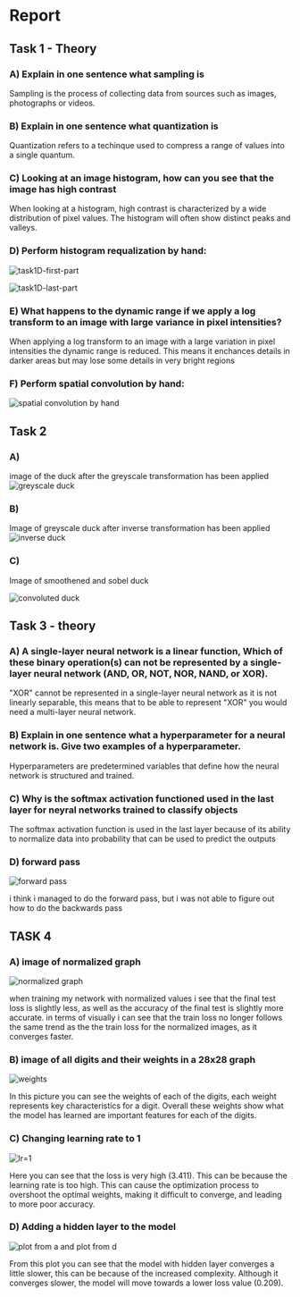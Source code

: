# Report
## Task 1 - Theory
### A) Explain in one sentence what sampling is
Sampling is the process of collecting data from sources such as images, photographs or videos.
### B) Explain in one sentence what quantization is
Quantization refers to a techinque used to compress a range of values into a single quantum.
### C) Looking at an image histogram, how can you see that the image has high contrast
When looking at a histogram, high contrast is characterized by a wide distribution of pixel values. The histogram will often show distinct peaks and valleys.
### D) Perform histogram requalization by hand:
![task1D-first-part](images/task1D-first-part.png)


![task1D-last-part](images/task1D-last-part.png)
### E) What happens to the dynamic range if we apply a log transform to an image with large variance in pixel intensities?
When applying a log transform to an image with a large variation in pixel intensities the dynamic range is reduced. This means it enchances details in darker areas but may lose some details in very bright regions
### F) Perform spatial convolution by hand:
![spatial convolution by hand](images/task1F.png)
## Task 2
### A) 
image of the duck after the greyscale transformation has been applied
![greyscale duck](images/duck.png)
### B) 
Image of greyscale duck after inverse transformation has been applied
![inverse duck](images/inverse-duck.png)
### C)
Image of smoothened and sobel duck

![convoluted duck](images/convoluted-duck.png)
## Task 3 - theory
### A) A single-layer neural network is a linear function, Which of these binary operation(s) can **not** be represented by a single-layer neural network (AND, OR, NOT, NOR, NAND, or XOR).
"XOR" cannot be represented in a single-layer neural network as it is not linearly separable, this means that to be able to represent "XOR" you would need a multi-layer neural network.
### B) Explain in one sentence what a hyperparameter for a neural network is. Give two examples of a hyperparameter.
Hyperparameters are predetermined variables that define how the neural network is structured and trained.
### C) Why is the softmax activation functioned used in the last layer for neyral networks trained to classify objects
The softmax activation function is used in the last layer because of its ability to normalize data into probability that can be used to predict the outputs
### D) forward pass
![forward pass](images/forward-pass.png)

i think i managed to do the forward pass, but i was not able to figure out how to do the backwards pass



## TASK 4
### A) image of normalized graph
![normalized graph](images/normalized-graph.png)

when training my network with normalized values i see that the final test loss is slightly less, as well as the accuracy of the final test is slightly more accurate. in terms of visually i can see that the train loss no longer follows the same trend as the the train loss for the normalized images, as it converges faster.

### B) image of all digits and their weights in a 28x28 graph
![weights](images/digit-weights.png)

In this picture you can see the weights of each of the digits, each weight represents key characteristics for a digit. Overall these weights show what the model has learned are important features for each of the digits.
### C) Changing learning rate to 1
![lr=1](images/new-lr.png)

Here you can see that the loss is very high (3.411). This can be because the learning rate is too high. This can cause the optimization process to overshoot the optimal weights, making it difficult to converge, and leading to more poor accuracy. 
### D) Adding a hidden layer to the model
![plot from a and plot from d](images/plot-a-and-d.png)

From this plot you can see that the model with hidden layer converges a little slower, this can be because of the increased complexity. Although it converges slower, the model will move towards a lower loss value (0.209).